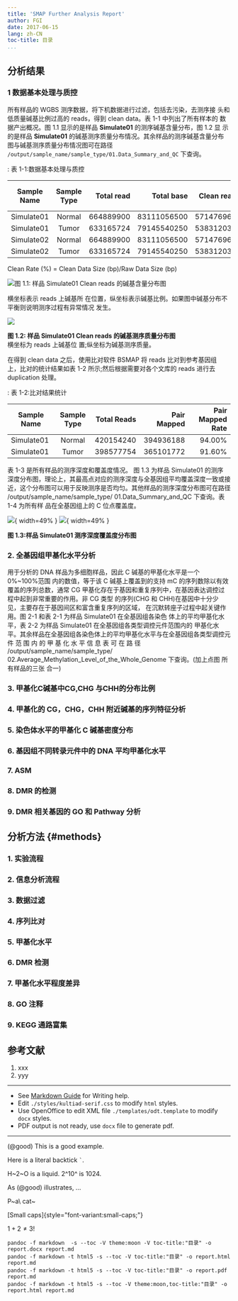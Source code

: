 ```yaml
---
title: 'SMAP Further Analysis Report'
author: FGI
date: 2017-06-15
lang: zh-CN
toc-title: 目录
...
```


## 分析结果

### 1 数据基本处理与质控

所有样品的 WGBS 测序数据，将下机数据进行过滤，包括去污染，去测序接 头和低质量碱基比例过高的 reads，得到 clean data。表 1-1 中列出了所有样本的 数据产出概况。图 1.1 显示的是样品 **Simulate01** 的测序碱基含量分布，图 1.2 显 示的是样品 **Simulate01** 的碱基测序质量分布情况。其余样品的测序碱基含量分布 图与碱基测序质量分布情况图可在路径   `/output/sample_name/sample_type/01.Data_Summary_and_QC` 下查询。

: 表 1-1:数据基本处理与质控

| Sample Name | Sample Type | Total read | Total base | Clean read | Clean base | Clean Rate (%) |
| --- |:---:| ---:| ---:| ---:| ---:| ---:|
| Simulate01 | Normal | 664889900 | 83111056500 | 571476968 | 59657917639 | 71.78% |
| Simulate01 | Tumor | 633165724 | 79145540250 | 538312038 | 55353278301 | 69.94% |
| Simulate02 | Normal | 664889900 | 83111056500 | 571476968 | 59657917639 | 71.78% |
| Simulate02 | Tumor | 633165724 | 79145540250 | 538312038 | 55353278301 | 69.94% |

Clean Rate (%) = Clean Data Size (bp)/Raw Data Size (bp)

![图 1.1: 样品 Simulate01 Clean reads 的碱基含量分布图](report/1_1.fq_qc.png)

横坐标表示 reads 上碱基所 在位置，纵坐标表示碱基比例。如果图中碱基分布不平衡则说明测序过程有异常情况 发生。

![](report/1_2.fq_qc.png)

**图 1.2: 样品 Simulate01 Clean reads 的碱基测序质量分布图**  
横坐标为 reads 上碱基位 置;纵坐标为碱基测序质量。

在得到 clean data 之后，使用比对软件 BSMAP 将 reads 比对到参考基因组 上，比对的统计结果如表 1-2 所示;然后根据需要对各个文库的 reads 进行去 duplication 处理。

: 表 1-2:比对结果统计

| Sample Name | Sample Type | Total Reads | Pair Mapped | Pair Mapped Rate |
| --- |:---:| ---:| ---:| ---:|
|Simulate01|Normal|420154240|394936188|94.00%|
|Simulate01|Tumor|398577754|365101772|91.60%|

表 1-3 是所有样品的测序深度和覆盖度情况。 图 1.3 为样品 Simulate01 的测序 深度分布图，理论上，其最高点对应的测序深度与全基因组平均覆盖深度一致或接 近，这个分布图可以用于反映测序是否均匀。其他样品的测序深度分布图可在路径 /output/sample_name/sample_type/ 01.Data_Summary_and_QC 下查询。表 1-4 为所有样 品在全基因组上的 C 位点覆盖度。

![](report/1_3.depth.png){ width=49% } ![](report/1_4.depth.png){ width=49% }

**图 1.3:样品 Simulate01 测序深度覆盖度分布图**

### 2. 全基因组甲基化水平分析

用于分析的 DNA 样品为多细胞样品，因此 C 碱基的甲基化水平是一个 0%~100%范围 内的数值，等于该 C 碱基上覆盖到的支持 mC 的序列数除以有效覆盖的序列总数，通常 CG 甲基化存在于基因和重复序列中，在基因表达调控过程中起到非常重要的作用。非 CG 类型 的序列(CHG 和 CHH)在基因中十分少见，主要存在于基因间区和富含重复序列的区域， 在沉默转座子过程中起关键作用。图 2-1 和表 2-1 为样品 Simulate01 在全基因组各染色 体上的平均甲基化水平，表 2-2 为样品 Simulate01 在全基因组各类型调控元件范围内的 甲基化水平。其余样品在全基因组各染色体上的平均甲基化水平与在全基因组各类型调控元 件 范 围 内 的 甲 基 化 水 平 信 息 表 可 在 路 径 /output/sample_name/sample_type/ 02.Average_Methylation_Level_of_the_Whole_Genome 下查询。(加上点图 所有样品的三张 合一)

### 3. 甲基化C碱基中CG,CHG 与CHH的分布比例

### 4. 甲基化的 CG，CHG，CHH 附近碱基的序列特征分析

### 5. 染色体水平的甲基化 C 碱基密度分布

### 6. 基因组不同转录元件中的 DNA 平均甲基化水平

### 7. ASM

### 8. DMR 的检测

### 9. DMR 相关基因的 GO 和 Pathway 分析

## 分析方法 {#methods}

### 1. 实验流程

### 2. 信息分析流程

### 3. 数据过滤

### 4. 序列比对

### 5. 甲基化水平

### 6. DMR 检测

### 7. 甲基化水平程度差异

### 8. GO 注释

### 9. KEGG 通路富集

## 参考文献

1. xxx
2. yyy

---

* See [Markdown Guide](http://pandoc.org/MANUAL.html#pandocs-markdown) for Writing help.
* Edit `./styles/kultiad-serif.css` to modify `html` styles.
* Use OpenOffice to edit XML file `./templates/odt.template` to modify `docx` styles.
* PDF output is not ready, use `docx` file to generate pdf.

---

(@good)  This is a good example.


Here is a literal backtick `` ` ``.

H~2~O is a liquid.  2^10^ is 1024.

As (@good) illustrates, ...

P~a\ cat~

[Small caps]{style="font-variant:small-caps;"}

$1+2\neq3!$

````
pandoc -f markdown  -s --toc -V theme:moon -V toc-title:"目录" -o report.docx report.md
pandoc -f markdown -t html5 -s --toc -V toc-title:"目录" -o report.html report.md
pandoc -f markdown -t html5 -s --toc -V toc-title:"目录" -o report.pdf report.md
pandoc -f markdown -t html5 -s --toc -V theme:moon,toc-title:"目录" -o report.html report.md
````
